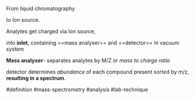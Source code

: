 From liquid chromatography

to Ion source.

Analytes get charged via Ion source,

into **inlet**, containing ==mass analyser== and ==detector== in vacuum system

**Mass analyser**- separates analytes by M/Z or *mass to charge ratio* 

detector determines *abundance* of each compound present sorted by m/z, **resulting in a spectrum**.

#definition #mass-spectrometry #analysis #lab-technique 

